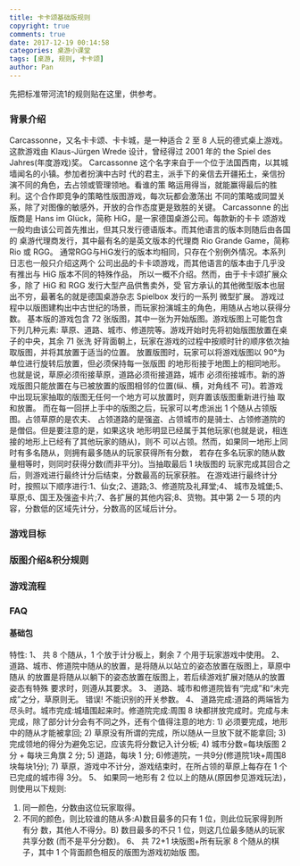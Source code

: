 ```yaml
---
title: 卡卡颂基础版规则
copyright: true
comments: true
date: 2017-12-19 00:14:58
categories: 桌游小课堂
tags: [桌游, 规则, 卡卡颂]
author: Pan
---
```

先把标准带河流1的规则贴在这里，供参考。
<!-- more -->
### 背景介绍
Carcassonne，又名卡卡颂、卡卡城，是一种适合 2 至 8 人玩的德式桌上游戏。这款游戏由 Klaus-Jürgen Wrede 设计，曾经得过 2001 年的 the Spiel des Jahres(年度游戏)奖。 Carcassonne 这个名字来自于一个位于法国西南，以其城墙闻名的小镇。参加者扮演中古时 代的君主，派手下的亲信去开疆拓土，亲信扮演不同的角色，去占领或管理领地。看谁的策 略运用得当，就能赢得最后的胜利。这个合作即竞争的策略性版图游戏，每次玩都会激荡出 不同的策略或同盟关系，除了对图像的敏感外，开放的合作态度更是致胜的关键。 Carcassonne 的出版商是 Hans im Glück，简称 HiG，是一家德国桌游公司。每款新的卡卡 颂游戏一般均由该公司首先推出，但其只发行德语版本。而其他语言的版本则随后由各国的 桌游代理商发行，其中最有名的是英文版本的代理商 Rio Grande Game，简称 Rio 或 RGG。 通常RGG与HiG发行的版本均相同，只存在个别例外情况。本系列日志也一般只介绍这两个 公司出品的卡卡颂游戏，而其他语言的版本由于几乎没有推出与 HiG 版本不同的特殊作品， 所以一概不介绍。然而，由于卡卡颂扩展众多，除了 HiG 和 RGG 发行大型产品供售卖外，受 官方承认的其他微型版本也层出不穷，最著名的就是德国桌游杂志 Spielbox 发行的一系列 微型扩展。 游戏过程中以版图建构出中古世纪的场景，而玩家扮演城主的角色，用随从占地以获得分数。 基本版的游戏包含 72 张版图，其中一张为开始版图。游戏版图上可能包含下列几种元素: 草原、道路、城市、修道院等。游戏开始时先将初始版图放置在桌子的中央，其余 71 张洗 好背面朝上，玩家在游戏的过程中按顺时针的顺序依次抽取版图，并将其放置于适当的位置。 放置版图时，玩家可以将游戏版图以 90°为单位进行旋转后放置，但必须保持每一张版图 的地形衔接于地图上的相同地形。也就是说，草原必须衔接草原，道路必须衔接道路，城市 必须衔接城市。新的游戏版图只能放置在与已被放置的版图相邻的位置(纵、横，对角线不 可)。若游戏中出现玩家抽取的版图无任何一个地方可以放置时，则弃置该版图重新进行抽 取和放置。
而在每一回拼上手中的版图之后，玩家可以考虑派出 1 个随从占领版图。占领草原的是农夫、 占领道路的是强盗、占领城市的是骑士、占领修道院的是僧侣。但是要注意的是，如果这块 地形明显已经属于其他玩家(也就是说，相连接的地形上已经有了其他玩家的随从)，则不 可以占领。然而，如果同一地形上同时有多名随从，则拥有最多随从的玩家获得所有分数， 若存在多名玩家的随从数量相等时，则同时获得分数(而非平分)。当抽取最后 1 块版图的 玩家完成其回合之后，则游戏进行最终计分后结束，分数最高的玩家获胜。 在游戏进行最终计分时，按照以下顺序进行:1、仙女;2、道路;3、修道院及礼拜堂;4、 城市及城堡;5、草原;6、国王及强盗卡片;7、各扩展的其他内容;8、货物。其中第 2— 5 项的内容，分数低的区域先计分，分数高的区域后计分。
### 游戏目标
### 版图介绍&积分规则
### 游戏流程
### FAQ
#### 基础包
特性:
1、 共 8 个随从，1 个放于计分板上，剩余 7 个用于玩家游戏中使用。
2、 道路、城市、修道院中随从的放置，是将随从以站立的姿态放置在版图上，草原中随从
的放置是将随从以躺下的姿态放置在版图上，若后续游戏扩展对随从的放置姿态有特殊
要求时，则遵从其要求。
3、 道路、城市和修道院皆有“完成”和“未完成”之分，草原则无。
错误! 不能识别的开关参数。
4、 道路完成:道路的两端皆为尽头时。城市完成:城墙围起来时。修道院完成:周围 8 块都拼放完成时。完成与未完成，除了部分计分会有不同之外，还有个值得注意的地方: 1) 必须要完成，地形中的随从才能被拿回;
2) 草原没有所谓的完成，所以随从一旦放下就不能拿回;
3) 完成领地的得分为避免忘记，应该先将分数记入计分板;
4) 城市分数=每块版图 2 分 + 每块三角旗 2 分;
5) 道路，每块 1 分;
6)修道院，一共9分(修道院1块+周围8块每块1分);
7) 草原，游戏中不计分，游戏结束时，在所占领的草原上每存在 1 个已完成的城市得
3分。
5、 如果同一地形有 2 位以上的随从(原因参见游戏玩法)，则使用以下规则:
1) 同一颜色，分数由这位玩家取得。
2) 不同的颜色，则比较谁的随从多:A)数目最多的只有 1 位，则此位玩家得到所有分
数，其他人不得分。B) 数目最多的不只 1 位，则这几位最多随从的玩家共享分数
(而不是平分分数)。
6、 共 72+1 块版图+所有玩家 8 个随从的棋子，其中 1 个背面颜色相反的版图为游戏初始版
图。
